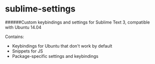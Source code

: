 sublime-settings
=======

######Custom keybindings and settings for Sublime Text 3, compatible with Ubuntu 14.04

Contains:

- Keybindings for Ubuntu that don't work by default
- Snippets for JS
- Package-specific settings and keybindings


